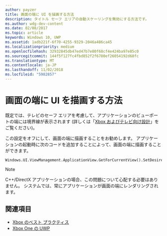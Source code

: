 ```yaml
---
author: payzer
title: 画面の端に UI を描画する方法
description: タイトル セーフ エリアの自動スケーリングを無効にする方法です。
ms.author: wdg-dev-content
ms.date: 02/08/2017
ms.topic: article
keywords: Windows 10, UWP
ms.assetid: 1adb221f-6f70-4255-9329-2046a486ca45
ms.localizationpriority: medium
ms.openlocfilehash: 32932845db47ed47b7e80f68cf4e424ba97e85c0
ms.sourcegitcommit: 144f5f127fc4fbd852f2f6780ef26054192d68fc
ms.translationtype: MT
ms.contentlocale: ja-JP
ms.lasthandoff: 11/02/2018
ms.locfileid: "5982857"
---
```

# <a name="how-to-draw-ui-to-the-edge-of-the-screen"></a>画面の端に UI を描画する方法   
既定では、テレビのセーフ エリアを考慮して、アプリケーションのビューポートの端には境界線が表示されます (詳しくは「[Xbox およびテレビ向け設計](../design/devices/designing-for-tv.md#tv-safe-area)」をご覧ください)。 

この設定をオフにして、画面の端に描画することをお勧めします。 アプリケーションの起動時に次のコードを追加することによって、画面の端に描画することができます。
   
```
Windows.UI.ViewManagement.ApplicationView.GetForCurrentView().SetDesiredBoundsMode(Windows.UI.ViewManagement.ApplicationViewBoundsMode.UseCoreWindow);
```
   
> [!NOTE]
> C++/DirectX アプリケーションの場合、この問題について心配する必要はありません。 システムでは、常にアプリケーションが画面の端にレンダリングされます。

## <a name="see-also"></a>関連項目
- [Xbox のベスト プラクティス](tailoring-for-xbox.md)
- [Xbox One の UWP](index.md)
